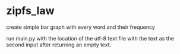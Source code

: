 # zipfs_law
create simple bar graph with every word and their frequency

run main.py with the location of the utf-8 text file with the text as the second input after returning an empty text.
